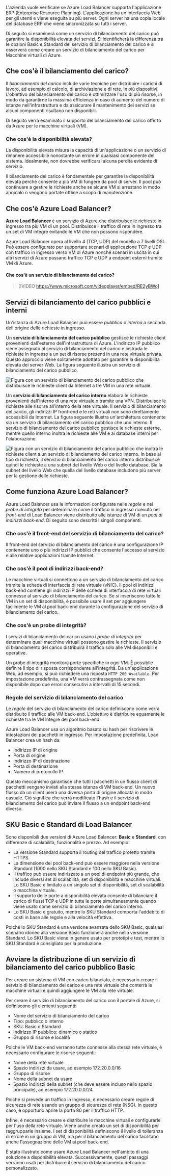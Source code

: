 L'azienda vuole verificare se Azure Load Balancer supporta l'applicazione ERP (Enterprise Resource Planning). L'applicazione ha un'interfaccia Web per gli utenti e viene eseguita su più server. Ogni server ha una copia locale del database ERP che viene sincronizzata su tutti i server.

Di seguito si esaminerà come un servizio di bilanciamento del carico può garantire la disponibilità elevata dei servizi. Si identificherà la differenza tra le opzioni Basic e Standard del servizio di bilanciamento del carico e si osserverà come creare un servizio di bilanciamento del carico per Macchine virtuali di Azure.

## <a name="what-is-load-balancing"></a>Che cos'è il bilanciamento del carico?

Il _bilanciamento del carico_ include varie tecniche per distribuire i carichi di lavoro, ad esempio di calcolo, di archiviazione e di rete, in più dispositivi. L'obiettivo del bilanciamento del carico è ottimizzare l'uso di più risorse, in modo da garantirne la massima efficienza in caso di aumento del numero di istanze nell'infrastruttura e da assicurare il mantenimento dei servizi se alcuni componenti risultano non disponibili.

Di seguito verrà esaminato il supporto del bilanciamento del carico offerto da Azure per le macchine virtuali (VM).

### <a name="what-is-high-availability"></a>Che cos'è la disponibilità elevata?

La disponibilità elevata misura la capacità di un'applicazione o un servizio di rimanere accessibile nonostante un errore in qualsiasi componente del sistema. Idealmente, non dovrebbe verificarsi alcuna perdita evidente di servizio.

Il bilanciamento del carico è fondamentale per garantire la disponibilità elevata perché consente a più VM di fungere da pool di server. Il pool può continuare a gestire le richieste anche se alcune VM si arrestano in modo anomalo o vengono portate offline a scopo di manutenzione.

## <a name="what-is-azure-load-balancer"></a>Che cos'è Azure Load Balancer?

**Azure Load Balancer** è un servizio di Azure che distribuisce le richieste in ingresso tra più VM di un pool. Distribuisce il traffico di rete in ingresso tra un set di VM integre evitando le VM che non possono rispondere.

 Azure Load Balancer opera al livello 4 (TCP, UDP) del modello a 7 livelli OSI. Può essere configurato per supportare scenari di applicazione TCP e UDP con traffico in ingresso verso VM di Azure nonché scenari in uscita in cui altri servizi di Azure passano traffico TCP e UDP a endpoint esterni tramite VM di Azure.

#### <a name="what-is-a-load-balancer"></a>Che cos'è un servizio di bilanciamento del carico?

> [!VIDEO https://www.microsoft.com/videoplayer/embed/RE2yBWo]

## <a name="public-vs-internal-load-balancers"></a>Servizi di bilanciamento del carico pubblici e interni

Un'istanza di Azure Load Balancer può essere _pubblica_ o _interna_ a seconda dell'origine delle richieste in ingresso.

Un **servizio di bilanciamento del carico pubblico** gestisce le richieste client provenienti dall'esterno dell'infrastruttura di Azure. L'indirizzo IP pubblico viene assegnato al servizio di bilanciamento del carico e instrada le richieste in ingresso a un set di risorse presenti in una rete virtuale privata. Questo approccio viene solitamente adottato per garantire la disponibilità elevata dei server Web. La figura seguente illustra un servizio di bilanciamento del carico pubblico.

![Figura con un servizio di bilanciamento del carico pubblico che distribuisce le richieste client da Internet a tre VM in una rete virtuale.](../media/2-public-load-balancer.png)

Un **servizio di bilanciamento del carico interno** elabora le richieste provenienti dall'interno di una rete virtuale o tramite una VPN. Distribuisce le richieste alle risorse all'interno della rete virtuale. Il servizio di bilanciamento del carico, gli indirizzi IP front-end e le reti virtuali non sono direttamente accessibili da Internet. La figura seguente illustra un'architettura contenente sia un servizio di bilanciamento del carico pubblico che uno interno. Il servizio di bilanciamento del carico pubblico gestisce le richieste esterne, mentre quello interno inoltra le richieste alle VM e ai database interni per l'elaborazione.

![Figura con un servizio di bilanciamento del carico pubblico che inoltra le richieste client a un servizio di bilanciamento del carico interno. In base al tipo di richiesta, il servizio di bilanciamento del carico interno distribuisce quindi le richieste a una subnet del livello Web o del livello database. Sia la subnet del livello Web che quella del livello database includono più server per la gestione delle richieste.](../media/2-internal-load-balancer.png)

## <a name="how-does-azure-load-balancer-work"></a>Come funziona Azure Load Balancer?

Azure Load Balancer usa le informazioni configurate nelle _regole_ e nei _probe di integrità_ per determinare come il traffico in ingresso ricevuto nel _front-end_ di Load Balancer viene distribuito alle istanze di VM di un _pool di indirizzi back-end_. Di seguito sono descritti i singoli componenti.

### <a name="what-is-the-load-balancer-front-end"></a>Che cos'è il front-end del servizio di bilanciamento del carico?

Il front-end del servizio di bilanciamento del carico è una configurazione IP contenente uno o più indirizzi IP pubblici che consente l'accesso al servizio e alle relative applicazioni tramite Internet.

### <a name="what-is-the-backend-address-pool"></a>Che cos'è il pool di indirizzi back-end?

Le macchine virtuali si connettono a un servizio di bilanciamento del carico tramite la scheda di interfaccia di rete virtuale (vNIC). Il pool di indirizzi back-end contiene gli indirizzi IP delle schede di interfaccia di rete virtuali connesse al servizio di bilanciamento del carico. Se si inseriscono tutte le VM in un set di disponibilità, è possibile usare il set per aggiungere facilmente le VM al pool back-end durante la configurazione del servizio di bilanciamento del carico.

### <a name="what-is-a-health-probe"></a>Che cos'è un probe di integrità?

I servizi di bilanciamento del carico usano i _probe di integrità_ per determinare quali macchine virtuali possono gestire le richieste. Il servizio di bilanciamento del carico distribuirà il traffico solo alle VM disponibili e operative.

Un probe di integrità monitora porte specifiche in ogni VM. È possibile definire il tipo di risposta corrispondente all'integrità. Da un'applicazione Web, ad esempio, si può richiedere una risposta `HTTP 200 Available`. Per impostazione predefinita, una VM verrà contrassegnata come non disponibile dopo due errori consecutivi a intervalli di 15 secondi.

### <a name="load-balancer-rules"></a>Regole del servizio di bilanciamento del carico

Le _regole_ del servizio di bilanciamento del carico definiscono come verrà distribuito il traffico alle VM back-end. L'obiettivo è distribuire equamente le richieste tra le VM integre del pool back-end.

Azure Load Balancer usa un algoritmo basato su hash per riscrivere le intestazioni dei pacchetti in ingresso. Per impostazione predefinita, Load Balancer crea un hash da:

- Indirizzo IP di origine
- Porta di origine
- Indirizzo IP di destinazione
- Porta di destinazione
- Numero di protocollo IP

Questo meccanismo garantisce che tutti i pacchetti in un flusso client di pacchetti vengano inviati alla stessa istanza di VM back-end. Un nuovo flusso da un client userà una diversa porta di origine allocata in modo casuale. Ciò significa che verrà modificato l'hash e il servizio di bilanciamento del carico può inviare il flusso a un endpoint back-end diverso.

## <a name="basic-vs-standard-load-balancer-skus"></a>SKU Basic e Standard di Load Balancer

Sono disponibili due versioni di Azure Load Balancer: **Basic** e **Standard**, con differenze di scalabilità, funzionalità e prezzo. Ad esempio:

- La versione Standard supporta il routing del traffico protetto tramite HTTPS.
- La dimensione dei pool back-end può essere maggiore nella versione Standard (1000 nello SKU Standard e 100 nello SKU Basic).
- Il traffico può essere indirizzato a un pool di endpoint più grande, che include diversi set di scalabilità, set di disponibilità e macchine virtuali. Lo SKU Basic è limitato a un singolo set di disponibilità, set di scalabilità o macchina virtuale.
- Il supporto delle porte a disponibilità elevata consente di bilanciare il carico di flussi TCP e UDP in tutte le porte simultaneamente quando viene usato come servizio di bilanciamento del carico interno.
- Lo SKU Basic è gratuito, mentre lo SKU Standard comporta l'addebito di costi in base alle regole e alla velocità effettiva.

Poiché lo SKU Standard è una versione avanzata dello SKU Basic, qualsiasi scenario idoneo alla versione Basic funzionerà anche nella versione Standard. Lo SKU Basic viene in genere usato per prototipi e test, mentre lo SKU Standard è consigliato per la produzione.

## <a name="start-the-deployment-of-a-basic-public-load-balancer"></a>Avviare la distribuzione di un servizio di bilanciamento del carico pubblico Basic

Per creare un sistema di VM con carico bilanciato, è necessario creare il servizio di bilanciamento del carico e una rete virtuale che conterrà le macchine virtuali e quindi aggiungere le VM alla rete virtuale.

Per creare il servizio di bilanciamento del carico con il portale di Azure, si definiscono gli elementi seguenti:

- Nome del servizio di bilanciamento del carico
- Tipo: pubblico o interno
- SKU: Basic o Standard
- Indirizzo IP pubblico: dinamico o statico
- Gruppo di risorse e località

Poiché le VM back-end verranno tutte connesse alla stessa rete virtuale, è necessario configurare le risorse seguenti:

- Nome della rete virtuale
- Spazio indirizzi da usare, ad esempio 172.20.0.0/16
- Gruppo di risorse
- Nome della subnet da usare
- Spazio indirizzi della subnet (che deve essere incluso nello spazio principale), ad esempio 172.20.0.0/24

Poiché si prevede un traffico in ingresso, è necessario creare regole di sicurezza di rete usando un gruppo di sicurezza di rete (NSG). In questo caso, è opportuno aprire la porta 80 per il traffico HTTP.

Infine, è necessario creare e distribuire le macchine virtuali e configurarle per l'uso della rete virtuale. Viene anche creato un set di disponibilità per raggrupparle insieme. I set di disponibilità definiscono il livello di tolleranza di errore in un gruppo di VM, ma per il bilanciamento del carico facilitano anche l'assegnazione delle VM ai pool back-end.

È stato illustrato come usare Azure Load Balancer nell'ambito di una soluzione a disponibilità elevata. Successivamente, questi passaggi verranno usati per distribuire il servizio di bilanciamento del carico personalizzato.